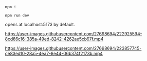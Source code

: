 

```npm i```

```npm run dev```

opens at localhost:5173 by default.


https://user-images.githubusercontent.com/27698694/222925594-8cd66c16-385a-49ed-8242-4262ae5cb97f.mp4



https://user-images.githubusercontent.com/27698694/223857745-ce83ed10-28a5-4ea7-8e44-06b374f2173b.mp4

